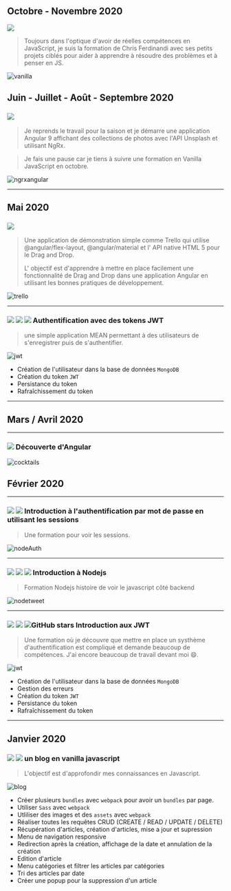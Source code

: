 ## **Octobre  - Novembre 2020**
![](https://img.shields.io/badge/JavaScript-f0db4e)

>Toujours dans l'optique d'avoir de réelles compétences en JavaScript,
>je suis la formation de Chris Ferdinandi avec ses petits projets ciblés pour aider à apprendre à résoudre des problèmes et à penser en JS.

![vanilla](https://user-images.githubusercontent.com/44428775/100101366-720c1800-2e62-11eb-8979-f0a113c1611a.png)


## **Juin - Juillet - Août - Septembre 2020**

### ![](https://img.shields.io/badge/Angular-e23237)

>Je reprends le travail pour la saison et je démarre une application Angular 9 affichant des collections de photos avec l'API Unsplash et utilisant NgRx.

>Je fais une pause car je tiens à suivre une formation en Vanilla JavaScript en octobre.


![ngrxangular](https://user-images.githubusercontent.com/44428775/100098810-d6c57380-2e5e-11eb-97b2-4cebcb25af3a.gif)

---
##  **Mai 2020**
### ![](https://img.shields.io/badge/Angular-e23237)

> Une application de démonstration simple comme Trello qui utilise  @angular/flex-layout, @angular/material et l' API native HTML 5 pour le Drag and Drop.
> 
> L' objectif est d'apprendre à mettre en place facilement une fonctionnalité de Drag and Drop dans une application Angular en utilisant les bonnes pratiques de développement.

![trello](https://user-images.githubusercontent.com/44428775/83651398-b99f9e80-a5b9-11ea-8b83-5a41d94c1dc8.gif)

---
### ![](https://img.shields.io/badge/Angular-e23237) ![](https://img.shields.io/badge/Expressjs-24292e) ![](https://img.shields.io/badge/mongoDB-69b240) Authentification avec des tokens JWT

> une simple application MEAN permettant à des utilisateurs de s'enregistrer puis de s'authentifier.

![jwt](https://user-images.githubusercontent.com/44428775/83275402-63a0b480-a1cf-11ea-955c-d8eecf10467e.gif)

- Création de l'utilisateur dans la base de données `MongoDB`
- Création du token `JWT`
- Persistance du token
- Rafraîchissement du token
---

##  **Mars / Avril 2020**
---
### ![](https://img.shields.io/badge/Angular-e23237) Découverte d'Angular


![cocktails](https://user-images.githubusercontent.com/44428775/80719229-773afb80-8afb-11ea-97a5-dff6c0183f0a.gif)

##  **Février 2020**
---
### ![](https://img.shields.io/badge/Nodejs-3e863d) ![](https://img.shields.io/badge/Expressjs-24292e)  Introduction à l'authentification par mot de passe en utilisant les sessions

> Une formation pour voir les sessions.

![nodeAuth](https://user-images.githubusercontent.com/44428775/75045554-c5ac9800-54c3-11ea-933a-4795aaec5529.gif)

---
### ![](https://img.shields.io/badge/Nodejs-3e863d) ![](https://img.shields.io/badge/Expressjs-24292e) ![](https://img.shields.io/badge/mongoDB-69b240) Introduction à Nodejs

> Formation Nodejs histoire de voir le javascript côté backend

![nodetweet](https://user-images.githubusercontent.com/44428775/75605470-682bd300-5ae3-11ea-9351-4bf90fba1eeb.gif)

---
### ![](https://img.shields.io/badge/Vue-4dba87) ![](https://img.shields.io/badge/Nodejs-3e863d) ![GitHub stars](https://img.shields.io/github/stars/sandix34/Vue.js-JWT-Authentication) Introduction aux JWT

> Une formation où je découvre que mettre en place un systhème d'authentification est compliqué et demande beaucoup de compétences. J'ai encore beaucoup de travail devant moi 😄.

![jwt](https://user-images.githubusercontent.com/44428775/74524840-164e4f00-4f20-11ea-8058-41a4654282c6.gif)

- Création de l'utilisateur dans la base de données `MongoDB`
- Gestion des erreurs
- Création du token `JWT`
- Persistance du token
- Rafraîchissement du token

---

##  **Janvier 2020**

### ![](https://img.shields.io/badge/JavaScript-f0db4e) ![](https://img.shields.io/badge/Webpack-1c77c0) un blog en vanilla javascript 

> L'objectif est d'approfondir mes connaissances en Javascript.

![blog](https://user-images.githubusercontent.com/44428775/73850995-10c07d00-482d-11ea-84b3-0964b7610b77.gif)

- Créer plusieurs `bundles` avec `webpack` pour avoir un `bundles` par page.
- Utiliser `Sass` avec `webpack`
- Utliliser des images et des `assets` avec `webpack`
- Réaliser toutes les requêtes CRUD (CREATE / READ / UPDATE / DELETE)
- Récupération d'articles, création d'articles, mise a jour et supression
- Menu de navigation responsive
- Redirection après la création, affichage de la date et annulation de la création
- Edition d'article
- Menu catégories et filtrer les articles par catégories
- Tri des articles par date
- Créer une popup pour la suppression d'un article
